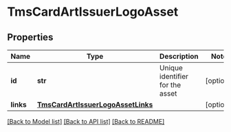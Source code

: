 # TmsCardArtIssuerLogoAsset

## Properties
Name | Type | Description | Notes
------------ | ------------- | ------------- | -------------
**id** | **str** | Unique identifier for the asset  | [optional] 
**links** | [**TmsCardArtIssuerLogoAssetLinks**](TmsCardArtIssuerLogoAssetLinks.md) |  | [optional] 

[[Back to Model list]](../README.md#documentation-for-models) [[Back to API list]](../README.md#documentation-for-api-endpoints) [[Back to README]](../README.md)


